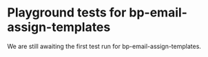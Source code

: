# Playground tests for bp-email-assign-templates
We are still awaiting the first test run for bp-email-assign-templates.
